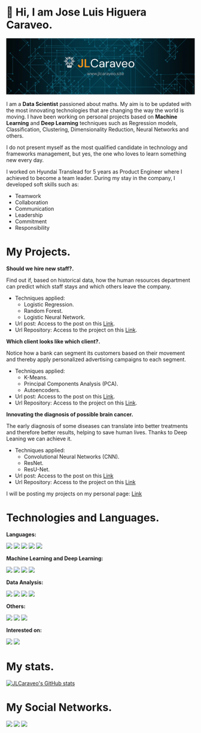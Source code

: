 # :wave: Hi, I am Jose Luis Higuera Caraveo.

<img src='./images/presentation.png'/>

I am a **Data Scientist** passioned about maths. My aim is to be updated with the most innovating technologies that are changing the way the world is moving. I have been working on personal projects based on **Machine Learning** and **Deep Learning** techniques such as Regression models, Classification, Clustering, Dimensionality Reduction, Neural Networks and others.


I do not present myself as the most qualified candidate in technology and frameworks management, but yes, the one who loves to learn something new every day.

I worked on Hyundai Translead for 5 years as Product Engineer where I achieved to become a team leader. During my stay in the company, I developed soft skills such as:

- Teamwork
- Collaboration
- Communication
- Leadership
- Commitment
- Responsibility

# My Projects.

**Should we hire new staff?.**

Find out if, based on historical data, how the human resources department can predict which staff stays and which others leave the company.
- Techniques applied:
    - Logistic Regression.
    - Random Forest.
    - Logistic Neural Network.
- Url post: Access to the post on this [Link](https://jlcaraveo.netlify.app/projects/should-we-hire-new-staff/).
- Url Repository: Access to the project on this [Link](https://github.com/JLCaraveo/ML-Projects/blob/master/01.%20Human%20Resources/Human%20Resources%20-%20English%20version.ipynb).

**Which client looks like which client?.**

Notice how a bank can segment its customers based on their movement and thereby apply personalized advertising campaigns to each segment.
- Techniques applied:
    - K-Means.
    - Principal Components Analysis (PCA).
    - Autoencoders.
- Url post: Access to the post on this [Link](https://jlcaraveo.netlify.app/projects/which-client-looks-like-which-client/).
- Url Repository: Access to the project on this [Link](https://github.com/JLCaraveo/ML-Projects/blob/master/02.%20Marketing/Marketing-English-Version.ipynb).

**Innovating the diagnosis of possible brain cancer.**

The early diagnosis of some diseases can translate into better treatments and therefore better results, helping to save human lives. Thanks to Deep Leaning we can achieve it.
- Techniques applied:
    - Convolutional Neural Networks (CNN).
    - ResNet.
    - ResU-Net.
- Url post: Access to the post on this [Link](https://jlcaraveo.netlify.app/projects/innovating-the-diagnosis-of-possible-brain-cancer/)
- Url Repository: Access to the project on this [Link](https://github.com/JLCaraveo/ML-Projects/blob/master/04.%20Brain%20Tumors/Healthcare_AI-English-version.ipynb)


I will be posting my projects on my personal page: [Link](https://jlcaraveo.netlify.app/projects)

# Technologies and Languages.

**Languages:**

<img src="https://img.shields.io/badge/Python-FFD43B?style=for-the-badge&logo=python&logoColor=blue" /> <img src="https://img.shields.io/badge/R-276DC3?style=for-the-badge&logo=r&logoColor=white" /> <img src="https://img.shields.io/badge/JavaScript-323330?style=for-the-badge&logo=javascript&logoColor=F7DF1E" /> <img src="https://img.shields.io/badge/MySQL-005C84?style=for-the-badge&logo=mysql&logoColor=white" /> <img src="https://img.shields.io/badge/PostgreSQL-316192?style=for-the-badge&logo=postgresql&logoColor=white" />

**Machine Learning and Deep Learning:**

<img src="https://img.shields.io/badge/Numpy-777BB4?style=for-the-badge&logo=numpy&logoColor=white" /> <img src="https://img.shields.io/badge/TensorFlow-FF6F00?style=for-the-badge&logo=TensorFlow&logoColor=white" /> <img src="https://img.shields.io/badge/scikit_learn-F7931E?style=for-the-badge&logo=scikit-learn&logoColor=white" /> <img src="https://img.shields.io/badge/Keras-D00000?style=for-the-badge&logo=Keras&logoColor=white" />

**Data Analysis:**

<img src="https://img.shields.io/badge/Pandas-2C2D72?style=for-the-badge&logo=pandas&logoColor=white" /> <img src="https://img.shields.io/badge/SciPy-654FF0?style=for-the-badge&logo=SciPy&logoColor=white" /> <img src="https://img.shields.io/badge/PowerBI-F2C811?style=for-the-badge&logo=Power%20BI&logoColor=white" /> <img src="https://img.shields.io/badge/Tableau-E97627?style=for-the-badge&logo=Tableau&logoColor=white" /> 

**Others:**

<img src="https://img.shields.io/badge/Linux-FCC624?style=for-the-badge&logo=linux&logoColor=black" /> <img src="https://img.shields.io/badge/GIT-E44C30?style=for-the-badge&logo=git&logoColor=white" /> <img src="https://img.shields.io/badge/windows%20terminal-4D4D4D?style=for-the-badge&logo=windows%20terminal&logoColor=white" />

**Interested on:**

<img src="https://img.shields.io/badge/PyTorch-EE4C2C?style=for-the-badge&logo=PyTorch&logoColor=white" /> <img src="https://img.shields.io/badge/MongoDB-4EA94B?style=for-the-badge&logo=mongodb&logoColor=white" /> 

# My stats.

[![JLCaraveo's GitHub stats](https://github-readme-stats.vercel.app/api?username=JLCaraveo)](https://github.com/anuraghazra/github-readme-stats)

# My Social Networks.

[<img src="https://img.shields.io/badge/LinkedIn-0077B5?style=for-the-badge&logo=linkedin&logoColor=white" />](https://www.linkedin.com/in/jlcaraveo/)
[<img src="https://img.shields.io/badge/Twitter-1DA1F2?style=for-the-badge&logo=twitter&logoColor=white" />](https://twitter.com/JLCaraveo)
[<img src="https://img.shields.io/badge/GitHub-100000?style=for-the-badge&logo=github&logoColor=white" />](https://github.com/JLCaraveo)
